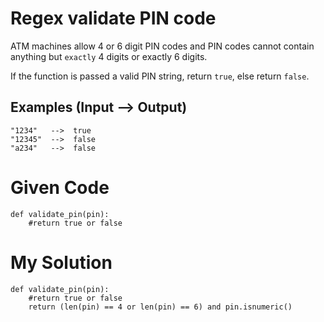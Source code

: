 # Regex validate PIN code

ATM machines allow 4 or 6 digit PIN codes and PIN codes cannot contain anything but ```exactly``` 4 digits or exactly 6 digits.

If the function is passed a valid PIN string, return ```true```, else return ```false```.

## Examples (Input --> Output)
```
"1234"   -->  true
"12345"  -->  false
"a234"   -->  false
```

# Given Code

```{python}
def validate_pin(pin):
    #return true or false
```

# My Solution

```{python}
def validate_pin(pin):
    #return true or false
    return (len(pin) == 4 or len(pin) == 6) and pin.isnumeric()
```
